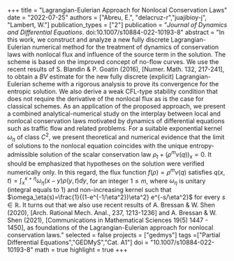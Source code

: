 +++
title = "Lagrangian-Eulerian Approach for Nonlocal Conservation Laws"
date = "2022-07-25"
authors = ["Abreu, E.", "delacruz-r","juajibioy-j", "Lambert, W."]
publication_types = ["2"]
publication = "*Journal of Dynamics and Differential Equations*. doi:10.1007/s10884-022-10193-8"
abstract = "In this work, we construct and analyze a new fully discrete Lagrangian-Eulerian numerical method for  the treatment of dynamics of conservation laws with nonlocal flux and influence of the source term in the solution. The scheme is based on the improved concept of no-flow curves. We use the recent results of S. Blandin \& P. Goatin (2016), [Numer. Math. 132, 217-241], to obtain a $BV$ estimate for the new fully discrete (explicit) Lagrangian-Eulerian scheme with a rigorous analysis to prove its convergence for the entropic solution. We also derive a weak CFL-type stability condition that does not require the derivative of the nonlocal flux as is the case for classical schemes. As an application of the proposed approach, we present a combined analytical-numerical study on the interplay between local and nonlocal conservation laws motivated by dynamics of differential equations such as traffic flow and related problems. For a suitable exponential kernel $\omega_\eta$ of class $C^2$, we present theoretical and numerical evidence that the limit of solutions to the nonlocal equation coincides with the unique entropy-admissible solution of the scalar conservation law $\rho_t + (\rho^m v(q))_x = 0$. It should be emphasized that hypotheses on the solution were verified numerically only. In this regard, the flux function $f(\rho)=\rho^m v(q)$ satisfies $q(x,t)=\int_x^{x+\eta} \omega_\eta(x-y)\rho(y,t)dy$, for an integer $1\leq m$, where $\omega_\eta$ is unitary (integral equals to 1) and non-increasing kernel such that $\omega_\eta(s)=\frac{1}{(1-e^{-1/\eta^2})\eta^2} e^{-s/\eta^2}$ for every $s\in\mathbb{R}$. It turns out that we also use recent results of A. Bressan \& W. Shen (2020), [Arch. Rational Mech. Anal., 237, 1213-1236] and A. Bressan \& W. Shen (2021), [Communications in Mathematical Sciences 19(5) 1447 - 1450], as foundations of the Lagrangian-Eulerian approach for nonlocal conservation laws."
selected = false
projects = ["gedmys"]
tags =["Partial Differential Equations","GEDMyS","Cat. A1"]
doi = "10.1007/s10884-022-10193-8"
math = true
highlight = true
+++

